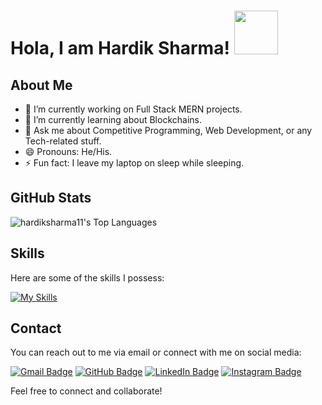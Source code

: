 # Hola, I am Hardik Sharma! <img src="https://res.cloudinary.com/dcmqewoxn/image/upload/v1685170045/output-onlinegiftools_xbou05.gif" height="70px">


## About Me

- 🔭 I’m currently working on Full Stack MERN projects.
- 🌱 I’m currently learning about Blockchains.
- 💬 Ask me about Competitive Programming, Web Development, or any Tech-related stuff.
- 😄 Pronouns: He/His.
- ⚡ Fun fact: I leave my laptop on sleep while sleeping.

## GitHub Stats

![hardiksharma11's Top Languages](https://github-readme-stats.vercel.app/api/top-langs/?username=hardiksharma11&theme=highcontrast&show_icons=true&hide_border=true&layout=compact)
## Skills

Here are some of the skills I possess:

  [![My Skills](https://skillicons.dev/icons?i=react,next,js,ts,nodejs,mongodb,c,cpp,py,java,git,vscode,html,css,vercel,php,postman,powershell,netlify,mysql,linux,github,express,bootstrap,materialui)](https://skillicons.dev)  


## Contact

You can reach out to me via email or connect with me on social media:

[![Gmail Badge](https://img.shields.io/badge/Gmail-hardik182002@gmail.com-D14836?style=flat-square&logo=gmail)](mailto:hardik182002@gmail.com)
[![GitHub Badge](https://img.shields.io/badge/GitHub-hardiksharma11-181717?style=flat-square&logo=github)](https://github.com/hardiksharma11)
[![LinkedIn Badge](https://img.shields.io/badge/LinkedIn-HardikSharma-0077B5?style=flat-square&logo=linkedin)](https://www.linkedin.com/in/hardik-sharma-816b79236/)
[![Instagram Badge](https://img.shields.io/badge/Instagram-_11.hardik-E4405F?style=flat-square&logo=instagram)](https://www.instagram.com/_11.hardik)

Feel free to connect and collaborate!
